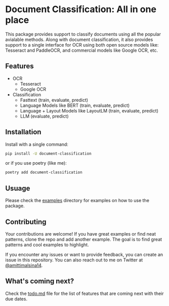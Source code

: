 # Document Classification: All in one place
This package provides support to classify documents using all the popular avialable methods. Along with document classification, it also provides support to a single interface for OCR using both open source models like: Tesseract and PaddleOCR, and commercial models like Google OCR, etc.

## Features
- OCR
    - Tesseract
    - Google OCR
- Classification
    - Fasttext (train, evaluate, predict)
    - Language Models like BERT (train, evaluate, predict)
    - Language + Layout Models like LayoutLM (train, evaluate, predict)
    - LLM (evaluate, predict)

## Installation
Install with a single command:
```bash
pip install -U document-classification
```
or if you use poetry (like me):
```bash
poetry add document-classification
```

## Usuage
Please check the [examples](https://github.com/amit-timalsina/document_classification/tree/master/examples) directory for examples on how to use the package.

## Contributing

Your contributions are welcome! If you have great examples or find neat patterns, clone the repo and add another example. 
The goal is to find great patterns and cool examples to highlight.

If you encounter any issues or want to provide feedback, you can create an issue in this repository. You can also reach out to me on Twitter at [@amittimalsina14](https://x.com/amittimalsina14).

## What's coming next?
Check the [todo.md](https://github.com/amit-timalsina/document_classification/blob/master/todo.md) file for the list of features that are coming next with their due dates.